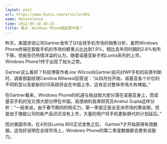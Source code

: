 ```yaml
---
layout: post
url: https://www.huxiu.com/article/601
name: Malevolence
time: 2012-05-18 16:25
title: 看点：Windows Phone崛起靠中国？
---
```

昨天，美国咨询公司Gartner发布了Q1全球手机市场的销售分析，虽然Windows Phone终端在智能手机的市场份额里占比达到1.9%，相比去年同时期的2.6%有所下降，但报告仍热情洋溢的认为，随着诺基亚新手机Lumia系列的上市， Windows Phone?终于出现了抬头之势。

Gartner这么看好？科技博客作者Joe Wilcox向Gartner追问对WP手机的前景判断时，调查部副经理Carolina Milanesi回答说：“从四月份开始，诺基亚各个价位的不同机型以及崭新的OS系统将会在中国上市，这肯定对整体市场大有裨益。”

在Gartner看来，Windows Phone的机遇与挑战很大部分落在诺基亚身上，而诺基亚手机的宝又很大部分押在中国。高德纳的首席研究员Anshul Gupta这样分析：“一般来说，由于春节期间的购买力，第一季度正是全亚洲市场的黄金期，但是由于旗舰公司的新产品迟迟没有上市，大量的用户将手机更新换代的计划延后。”

而对美国市场，在4月份Lumia 900正式发售之后， Gartner?才开始获得有效数据。这恰好说明在全球市场上，Windows Phone的第二季度数据都会更有说服力。

